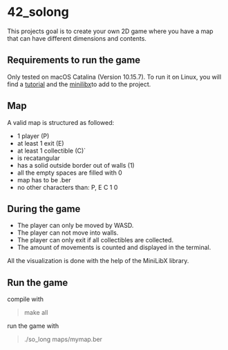 # 42_solong

This projects goal is to create your own 2D game where you have a map that can have different dimensions and contents.

## Requirements to run the game
Only tested on macOS Catalina (Version 10.15.7).
To run it on Linux, you will find a [tutorial](https://harm-smits.github.io/42docs/libs/minilibx/getting_started.html#compilation-on-linux) and the [minilibx](https://github.com/42Paris/minilibx-linux)to add to the project.

## Map
A valid map is structured as followed:

- 1 player (P)
- at least 1 exit (E)
- at least 1 collectible (C)`
- is recatangular
- has a solid outside border out of walls (1)
- all the empty spaces are filled with 0
- map has to be .ber
- no other characters than: P, E C 1 0

## During the game
- The player can only be moved by WASD.
- The player can not move into walls.
- The player can only exit if all collectibles are collected.
- The amount of movements is counted and displayed in the terminal.

All the visualization is done with the help of the MiniLibX library.

## Run the game

compile with 
> make all

run the game with 
> ./so_long maps/mymap.ber
